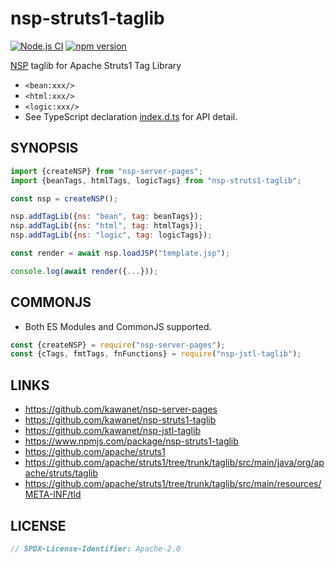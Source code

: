 # nsp-struts1-taglib

[![Node.js CI](https://github.com/kawanet/nsp-struts1-taglib/workflows/Node.js%20CI/badge.svg?branch=main)](https://github.com/kawanet/nsp-struts1-taglib/actions/)
[![npm version](https://img.shields.io/npm/v/nsp-struts1-taglib)](https://www.npmjs.com/package/nsp-struts1-taglib)

[NSP](https://github.com/kawanet/nsp-server-pages) taglib for Apache Struts1 Tag Library

- `<bean:xxx/>`
- `<html:xxx/>`
- `<logic:xxx/>`
- See TypeScript declaration [index.d.ts](https://github.com/kawanet/nsp-jstl-taglib/blob/main/index.d.ts) for API detail.

## SYNOPSIS

```js
import {createNSP} from "nsp-server-pages";
import {beanTags, htmlTags, logicTags} from "nsp-struts1-taglib";

const nsp = createNSP();

nsp.addTagLib({ns: "bean", tag: beanTags});
nsp.addTagLib({ns: "html", tag: htmlTags});
nsp.addTagLib({ns: "logic", tag: logicTags});

const render = await nsp.loadJSP("template.jsp");

console.log(await render({...}));
```

## COMMONJS

- Both ES Modules and CommonJS supported.

```js
const {createNSP} = require("nsp-server-pages");
const {cTags, fmtTags, fnFunctions} = require("nsp-jstl-taglib");
```

## LINKS

- https://github.com/kawanet/nsp-server-pages
- https://github.com/kawanet/nsp-struts1-taglib
- https://github.com/kawanet/nsp-jstl-taglib
- https://www.npmjs.com/package/nsp-struts1-taglib
- https://github.com/apache/struts1
- https://github.com/apache/struts1/tree/trunk/taglib/src/main/java/org/apache/struts/taglib
- https://github.com/apache/struts1/tree/trunk/taglib/src/main/resources/META-INF/tld

## LICENSE

```js
// SPDX-License-Identifier: Apache-2.0
```

